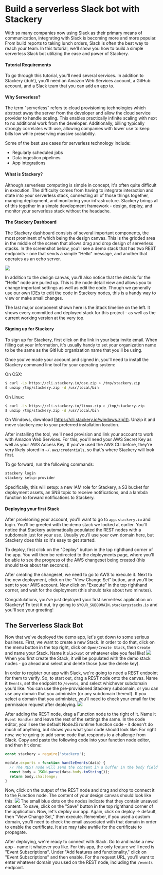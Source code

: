 # Build a serverless Slack bot with Stackery

With so many companies now using Slack as their primary means of communication, integrating with Slack is becoming more and more popular. From build reports to taking lunch orders, Slack is often the best way to reach your team. In this tutorial, we'll show you how to build a simple serverless Slack bot utilizing the ease and power of Stackery.

#### Tutorial Requirements

To go through this tutorial, you'll need several services. In addition to Stackery (duh!), you'll need an Amazon Web Services account, a GitHub account, and a Slack team that you can add an app to.

#### Why Serverless?

The term "serverless" refers to cloud provisioning technologies which abstract away the server from the developer and allow the cloud service provider to handle scaling. This enables practically infinite scaling with next to no additional work from the developer. Additionally, billing typically strongly correlates with use, allowing companies with lower use to keep bills low while preserving massive scalability.

Some of the best use cases for serverless technology include:

* Regularly scheduled jobs
* Data ingestion pipelines
* App integrations


#### What is Stackery?

Although serverless computing is simple in concept, it's often quite difficult in execution. The difficulty comes from having to integrate interaction and state into your serverless stack, connecting all of those things together, manging deployment, and monitoring your infrastructure. Stackery brings all of this together in a simple development framework - design, deploy, and monitor your serverless stack without the headache.

#### The Stackery Dashboard

The Stackery dashboard consists of several important components, the most prominent of which being the design canvas. This is the gridded area in the middle of the screen that allows drag and drop design of serverless stacks. In the screenshot below, you'll see a demo stack that has two REST endpoints - one that sends a simple "Hello" message, and another that operates as an echo server.

![](./demo-stack-screenshot.png)

In addition to the design canvas, you'll also notice that the details for the "Hello" node are pulled up. This is the node detail view and allows you to change important settings as well as edit the code. Though we generally use our own IDEs to edit the code in Stackery nodes, this is a handy way to view or make small changes.

The last major component shown here is the Stack timeline on the left. It shows every committed and deployed stack for this project - as well as the current working version at the very top.

#### Signing up for Stackery 

To sign up for Stackery, first click on the link in your beta invite email. When filling out your information, it's usually handy to set your organization name to be the same as the GitHub organization name that you'll be using.

Once you've made your account and signed in, you'll need to install the Stackery command line tool for your operating system:

On OSX:

```bash
$ curl -Ls https://cli.stackery.io/osx.zip > /tmp/stackery.zip
$ unzip /tmp/stackery.zip -d /usr/local/bin
``` 

On Linux:

```bash
$ curl -Ls https://cli.stackery.io/linux.zip > /tmp/stackery.zip
$ unzip /tmp/stackery.zip -d /usr/local/bin
```

On Windows, download [https://cli.stackery.io/windows.zip](). Unzip it and move stackery.exe to your preferred installation location.

After installing the tool, we'll need provision and link your account to work with Amazon Web Services. For this, you'll need your AWS Secret Key as well as your AWS Access Key. If you've used the AWS CLI before, they're very likely stored in `~/.aws/credentials`, so that's where Stackery will look first.

To go forward, run the following commands:

```bash
stackery login
stackery setup-provider
```

Specifically, this will setup: a new IAM role for Stackery, a S3 bucket for deployment assets, an SNS topic to receive notifications, and a lambda function to forward notifications to Stackery.

#### Deploying your first Stack

After provisoning your account, you'll want to go to `app.stackery.io` and login. You'll be greeted with the demo stack we looked at earlier. You'll notice that Stackery automatically populated the REST nodes with a subdomain just for your use. Usually you'll use your own domain here, but Stackery does this so it's easy to get started.

To deploy, first click on the "Deploy" button in the top righthand corner of the app. You will then be redirected to the deployments page, where you'll be able to see the progress of the AWS changeset being created (this should take about ten seconds).

After creating the changeset, we need to go to AWS to execute it. Next to the new deployment, click on the "View Change Set" button, and you'll be sent to your AWS account. Now click on "Execute" in the top righthand corner, and wait for the deployment (this should take about two minutes).

Congratulations, you've just deployed your first serverless application on Stackery! To test it out, try going to `$YOUR_SUBDOMAIN.stackerystacks.io` and you'll see your greeting!

## The Serverless Slack Bot

Now that we've deployed the demo app, let's get down to some serious business. First, we want to create a new Stack. In order to do that, click on the menu button in the top right, click on `Open/Create Stack`, then `Create` and name your Stack. Name it `SlackBot` or whatever else you feel like! ![](./create-stack.png) When you first create the Stack, it will be populated with the demo stack nodes - go ahead and select and delete those (use the delete key).

In order to register our app with Slack, we're going to need a REST endpoint for them to verify. So, to start out, drag a REST node onto the canvas. Name it `Events`, set the endpoint to `/events`, and select whichever subdomain you'd like. You can use the pre-provisioned Stackery subdomain, or you can use any domain that you administer (or any subdomain thereof). If you select a domain that you administer, you'll need to check your email for the permission request after deploying. ![](./events-settings.png)

After adding the REST node, drag a Function node to the right of it. Name it `Event Handler` and leave the rest of the settings the same. In the code editor, you'll see the default NodeJS runtime function code - it doesn't do much of anything, but shows you what your code should look like. For right now, we're going to add some code that responds to a challenge from Slack. Copy and paste the following code into your function node editor, and then hit done:

```javascript
const stackery = require('stackery');

module.exports = function handleEvents(data) {
  // The REST node will send the content in a buffer in the body field
  const body = JSON.parse(data.body.toString());
  return body.challenge;
}
```

Now, click on the output of the REST node and drag and drop to connect it to the Function node. The content of your design canvas should look like this: ![](./first-canvas.png) The small blue dots on the nodes indicate that they contain unsaved content. To save, click on the "Save" button in the top righthand corner of the application. Now, let's deploy our app. Again, click on deploy -> default, then "View Change Set," then execute. Remember, if you used a custom domain, you'll need to check the email associated with that domain in order to enable the certificate. It also may take awhile for the certificate to propagate.

After deploying, we're ready to connect with Slack. Go to [](https://api.slack.com/apps?new_app=1) and make a new app - name it whatever you like. For this app, the only feature we'll need is "Event Subscriptions". Under "Add features and functionality," click on "Event Subscriptions" and then enable. For the request URL, you'll want to enter whatever domain you used on the REST node, including the `/events` endpoint. 


